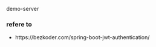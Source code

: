 demo-server<br/>
<h3>refere to</h3>
<ul>
  <li>https://bezkoder.com/spring-boot-jwt-authentication/</li>
 </ul>
